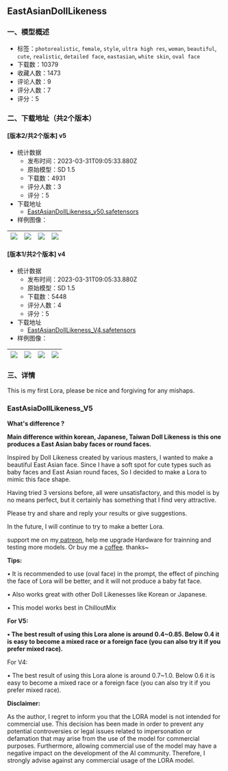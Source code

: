 ## EastAsianDollLikeness
### 一、模型概述

- 标签：`photorealistic`, `female`, `style`, `ultra high res`, `woman`, `beautiful`, `cute`, `realistic`, `detailed face`, `eastasian`, `white skin`, `oval face`
- 下载数：10379
- 收藏人数：1473
- 评论人数：9
- 评分人数：7
- 评分：5

### 二、下载地址（共2个版本）

#### [版本2/共2个版本] v5

- 统计数据
  - 发布时间：2023-03-31T09:05:33.880Z
  - 原始模型：SD 1.5
  - 下载数：4931
  - 评分人数：3
  - 评分：5
- 下载地址
  - [EastAsianDollLikeness_v50.safetensors](https://civitai.com/api/download/models/32382)
- 样例图像：

| <img src="https://image.civitai.com/xG1nkqKTMzGDvpLrqFT7WA/bdde42bc-68a7-4cf3-da50-838782f3da00/width=450/368827.jpeg" /> | <img src="https://image.civitai.com/xG1nkqKTMzGDvpLrqFT7WA/762b44ac-44bd-45ea-859f-7c451e370c00/width=450/368826.jpeg" /> | <img src="https://image.civitai.com/xG1nkqKTMzGDvpLrqFT7WA/00fa20e0-7e5f-4a2f-0c2e-775ce4d6f500/width=450/368825.jpeg" /> | <img src="https://image.civitai.com/xG1nkqKTMzGDvpLrqFT7WA/e5981981-aafb-4b68-51e4-818f4c17fe00/width=450/368824.jpeg" /> |
| ---- | ---- | ---- | ---- |

#### [版本1/共2个版本] v4

- 统计数据
  - 发布时间：2023-03-31T09:05:33.880Z
  - 原始模型：SD 1.5
  - 下载数：5448
  - 评分人数：4
  - 评分：5
- 下载地址
  - [EastAsianDollLikeness_V4.safetensors](https://civitai.com/api/download/models/23135)
- 样例图像：

| <img src="https://image.civitai.com/xG1nkqKTMzGDvpLrqFT7WA/1d50d7c8-485d-4c64-953f-5d2d91c9d100/width=450/250420.jpeg" /> | <img src="https://image.civitai.com/xG1nkqKTMzGDvpLrqFT7WA/cbf2cc5f-289b-4711-a5c7-943d1af39800/width=450/250424.jpeg" /> | <img src="https://image.civitai.com/xG1nkqKTMzGDvpLrqFT7WA/b50e269e-eb73-42bb-bfca-30ba110a7500/width=450/250423.jpeg" /> | <img src="https://image.civitai.com/xG1nkqKTMzGDvpLrqFT7WA/8cb4dcab-7138-4c62-dc5c-22b1c63e4b00/width=450/250422.jpeg" /> |
| ---- | ---- | ---- | ---- |


### 三、详情
<p>This is my first Lora, please be nice and forgiving for any mishaps.</p><p></p><p></p><h3>EastAsiaDollLikeness_V5</h3><p></p><p></p><p><strong>What's difference ?</strong></p><p><strong>Main difference within korean, Japanese, Taiwan Doll Likeness is this one produces a East Asian baby faces or round faces.</strong></p><p></p><p>Inspired by Doll Likeness created by various masters, I wanted to make a beautiful East Asian face. Since I have a soft spot for cute types such as baby faces and East Asian round faces, So I decided to make a Lora to mimic this face shape.</p><p></p><p>Having tried 3 versions before, all were unsatisfactory, and this model is by no means perfect, but it certainly has something that I find very attractive.</p><p></p><p>Please try and share and reply your results or give suggestions.</p><p>In the future, I will continue to try to make a better Lora.</p><p></p><p>support me on my<a target="_blank" rel="ugc" href="https://patreon.com/user?u=90824139"> patreon</a>, help me upgrade Hardware for trainning and testing more models. Or buy me a <a target="_blank" rel="ugc" href="https://www.buymeacoffee.com/iiruumt0712">coffee</a>. thanks~</p><p><strong>Tips:</strong></p><p></p><p>• It is recommended to use (oval face) in the prompt, the effect of pinching the face of Lora will be better, and it will not produce a baby fat face.</p><p></p><p>• Also works great with other Doll Likenesses like Korean or Japanese.</p><p></p><p>• This model works best in ChilloutMix</p><p></p><p><strong>For V5:</strong></p><p><strong>• The best result of using this Lora alone is around 0.4~0.85. Below 0.4 it is easy to become a mixed race or a foreign face (you can also try it if you prefer mixed race).</strong></p><p></p><p>For V4:</p><p>• The best result of using this Lora alone is around 0.7~1.0. Below 0.6 it is easy to become a mixed race or a foreign face (you can also try it if you prefer mixed race).</p><p></p><p><strong>Disclaimer:</strong></p><p></p><p>As the author, I regret to inform you that the LORA model is not intended for commercial use. This decision has been made in order to prevent any potential controversies or legal issues related to impersonation or defamation that may arise from the use of the model for commercial purposes. Furthermore, allowing commercial use of the model may have a negative impact on the development of the AI community. Therefore, I strongly advise against any commercial usage of the LORA model.</p><p></p>